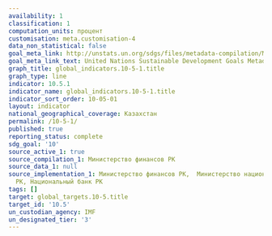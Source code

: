 ```yaml
---
availability: 1
classification: 1
computation_units: процент
customisation: meta.customisation-4
data_non_statistical: false
goal_meta_link: http://unstats.un.org/sdgs/files/metadata-compilation/Metadata-Goal-10.pdf
goal_meta_link_text: United Nations Sustainable Development Goals Metadata (pdf 564kB)
graph_title: global_indicators.10-5-1.title
graph_type: line
indicator: 10.5.1
indicator_name: global_indicators.10-5-1.title
indicator_sort_order: 10-05-01
layout: indicator
national_geographical_coverage: Казахстан
permalink: /10-5-1/
published: true
reporting_status: complete
sdg_goal: '10'
source_active_1: true
source_compilation_1: Министерство финансов РК
source_data_1: null
source_implementation_1: Министерство финансов РК,  Министерство национальной экономики
  РК, Национальный банк РК
tags: []
target: global_targets.10-5.title
target_id: '10.5'
un_custodian_agency: IMF
un_designated_tier: '3'
---
```

